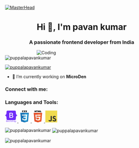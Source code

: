 [![MasterHead](
https://user-images.githubusercontent.com/74038190/221352995-5ac18bdf-1a19-4f99-bbb6-77559b220470.gif)]()
<h1 align="center">Hi 👋, I'm pavan kumar</h1>
<h3 align="center">A passionate frontend developer from India</h3>
<img align="right" alt="Coding" width="400" src="
https://cdn.dribbble.com/users/116207...">

<p align="left"> <img src="https://komarev.com/ghpvc/?username=puppalapavankumar&label=Profile%20views&color=0e75b6&style=flat" alt="puppalapavankumar" /> </p>

<p align="left"> <a href="https://github.com/ryo-ma/github-profile-trophy"><img src="https://github-profile-trophy.vercel.app/?username=puppalapavankumar" alt="puppalapavankumar" /></a> </p>

- 🔭 I’m currently working on **MicroDen**

<h3 align="left">Connect with me:</h3>
<p align="left">
</p>

<h3 align="left">Languages and Tools:</h3>
<p align="left"> <a href="https://getbootstrap.com" target="_blank" rel="noreferrer"> <img src="https://raw.githubusercontent.com/devicons/devicon/master/icons/bootstrap/bootstrap-plain-wordmark.svg" alt="bootstrap" width="40" height="40"/> </a> <a href="https://www.w3schools.com/css/" target="_blank" rel="noreferrer"> <img src="https://raw.githubusercontent.com/devicons/devicon/master/icons/css3/css3-original-wordmark.svg" alt="css3" width="40" height="40"/> </a> <a href="https://www.w3.org/html/" target="_blank" rel="noreferrer"> <img src="https://raw.githubusercontent.com/devicons/devicon/master/icons/html5/html5-original-wordmark.svg" alt="html5" width="40" height="40"/> </a> <a href="https://developer.mozilla.org/en-US/docs/Web/JavaScript" target="_blank" rel="noreferrer"> <img src="https://raw.githubusercontent.com/devicons/devicon/master/icons/javascript/javascript-original.svg" alt="javascript" width="40" height="40"/> </a> </p>

<p><img align="left" src="https://github-readme-stats.vercel.app/api/top-langs?username=puppalapavankumar&show_icons=true&locale=en&layout=compact" alt="puppalapavankumar" /></p>

<p>&nbsp;<img align="center" src="https://github-readme-stats.vercel.app/api?username=puppalapavankumar&show_icons=true&locale=en" alt="puppalapavankumar" /></p>

<p><img align="center" src="https://github-readme-streak-stats.herokuapp.com/?user=puppalapavankumar&" alt="puppalapavankumar" /></p>
